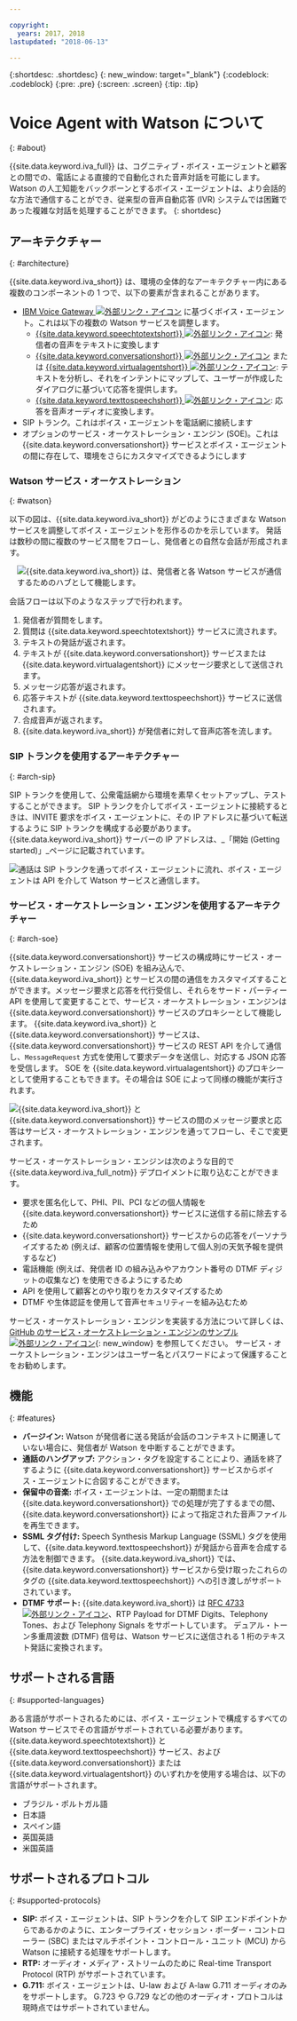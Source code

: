 ```yaml
---

copyright:
  years: 2017, 2018
lastupdated: "2018-06-13"

---
```


{:shortdesc: .shortdesc}
{: new_window: target="_blank"}
{:codeblock: .codeblock}
{:pre: .pre}
{:screen: .screen}
{:tip: .tip}

# Voice Agent with Watson について
{: #about}

{{site.data.keyword.iva_full}} は、コグニティブ・ボイス・エージェントと顧客との間での、電話による直接的で自動化された音声対話を可能にします。 Watson の人工知能をバックボーンとするボイス・エージェントは、より会話的な方法で通信することができ、従来型の音声自動応答 (IVR) システムでは困難であった複雑な対話を処理することができます。
{: shortdesc}

## アーキテクチャー
{: #architecture}

{{site.data.keyword.iva_short}} は、環境の全体的なアーキテクチャー内にある複数のコンポーネントの 1 つで、以下の要素が含まれることがあります。

* [IBM Voice Gateway ![外部リンク・アイコン](../../icons/launch-glyph.svg "外部リンク・アイコン")](https://www.ibm.com/support/knowledgecenter/SS4U29/) に基づくボイス・エージェント。これは以下の複数の Watson サービスを調整します。
  * [{{site.data.keyword.speechtotextshort}} ![外部リンク・アイコン](../../icons/launch-glyph.svg "外部リンク・アイコン")](https://console.bluemix.net/docs/services/speech-to-text/index.html): 発信者の音声をテキストに変換します
  * [{{site.data.keyword.conversationshort}} ![外部リンク・アイコン](../../icons/launch-glyph.svg "外部リンク・アイコン")](https://console.bluemix.net/docs/services/conversation/index.html) または [{{site.data.keyword.virtualagentshort}} ![外部リンク・アイコン](../../icons/launch-glyph.svg "外部リンク・アイコン")](https://console.bluemix.net/docs/services/virtual-agent/getting-started.html#getting-started): テキストを分析し、それをインテントにマップして、ユーザーが作成したダイアログに基づいて応答を提供します。
  * [{{site.data.keyword.texttospeechshort}} ![外部リンク・アイコン](../../icons/launch-glyph.svg "外部リンク・アイコン")](https://console.bluemix.net/docs/services/text-to-speech/index.html): 応答を音声オーディオに変換します。
* SIP トランク。これはボイス・エージェントを電話網に接続します
* オプションのサービス・オーケストレーション・エンジン (SOE)。これは {{site.data.keyword.conversationshort}} サービスとボイス・エージェントの間に存在して、環境をさらにカスタマイズできるようにします

### Watson サービス・オーケストレーション
{: #watson}

以下の図は、{{site.data.keyword.iva_short}} がどのようにさまざまな Watson サービスを調整してボイス・エージェントを形作るのかを示しています。 発話は数秒の間に複数のサービス間をフローし、発信者との自然な会話が形成されます。

<div style="float: right; padding-left: 1em; padding-bottom: 1em">
<img src="images/conversation-flow.png" alt="{{site.data.keyword.iva_short}} は、発信者と各 Watson サービスが通信するためのハブとして機能します。"/></div>

会話フローは以下のようなステップで行われます。

1. 発信者が質問をします。
1. 質問は {{site.data.keyword.speechtotextshort}} サービスに流されます。
1. テキストの発話が返されます。
1. テキストが {{site.data.keyword.conversationshort}} サービスまたは {{site.data.keyword.virtualagentshort}} にメッセージ要求として送信されます。
1. メッセージ応答が返されます。
1. 応答テキストが {{site.data.keyword.texttospeechshort}} サービスに送信されます。
1. 合成音声が返されます。
1. {{site.data.keyword.iva_short}} が発信者に対して音声応答を流します。

### SIP トランクを使用するアーキテクチャー
{: #arch-sip}

SIP トランクを使用して、公衆電話網から環境を素早くセットアップし、テストすることができます。 SIP トランクを介してボイス・エージェントに接続するときは、INVITE 要求をボイス・エージェントに、その IP アドレスに基づいて転送するように SIP トランクを構成する必要があります。 {{site.data.keyword.iva_short}} サーバーの IP アドレスは、_「開始 (Getting started)」_ページに記載されています。

![通話は SIP トランクを通ってボイス・エージェントに流れ、ボイス・エージェントは API を介して Watson サービスと通信します。](images/arch-sip.png)

### サービス・オーケストレーション・エンジンを使用するアーキテクチャー
{: #arch-soe}

{{site.data.keyword.conversationshort}} サービスの構成時にサービス・オーケストレーション・エンジン (SOE) を組み込んで、{{site.data.keyword.iva_short}} とサービスの間の通信をカスタマイズすることができます。メッセージ要求と応答を代行受信し、それらをサード・パーティー API を使用して変更することで、サービス・オーケストレーション・エンジンは {{site.data.keyword.conversationshort}} サービスのプロキシーとして機能します。 {{site.data.keyword.iva_short}} と {{site.data.keyword.conversationshort}} サービスは、{{site.data.keyword.conversationshort}} サービスの REST API を介して通信し、`MessageRequest` 方式を使用して要求データを送信し、対応する JSON 応答を受信します。 SOE を {{site.data.keyword.virtualagentshort}} のプロキシーとして使用することもできます。その場合は SOE によって同様の機能が実行されます。

![{{site.data.keyword.iva_short}} と {{site.data.keyword.conversationshort}} サービスの間のメッセージ要求と応答はサービス・オーケストレーション・エンジンを通ってフローし、そこで変更されます。](images/arch-soe.png)

サービス・オーケストレーション・エンジンは次のような目的で {{site.data.keyword.iva_full_notm}} デプロイメントに取り込むことができます。

* 要求を匿名化して、PHI、PII、PCI などの個人情報を {{site.data.keyword.conversationshort}} サービスに送信する前に除去するため
* {{site.data.keyword.conversationshort}} サービスからの応答をパーソナライズするため (例えば、顧客の位置情報を使用して個人別の天気予報を提供するなど)
* 電話機能 (例えば、発信者 ID の組み込みやアカウント番号の DTMF ディジットの収集など) を使用できるようにするため
* API を使用して顧客とのやり取りをカスタマイズするため
* DTMF や生体認証を使用して音声セキュリティーを組み込むため

サービス・オーケストレーション・エンジンを実装する方法について詳しくは、[GitHub のサービス・オーケストレーション・エンジンのサンプル ![外部リンク・アイコン](../../icons/launch-glyph.svg "外部リンク・アイコン")](https://github.com/WASdev/sample.voice.gateway/tree/master/soe){: new_window} を参照してください。 サービス・オーケストレーション・エンジンはユーザー名とパスワードによって保護することをお勧めします。

## 機能
{: #features}

* **バージイン:** Watson が発信者に送る発話が会話のコンテキストに関連していない場合に、発信者が Watson を中断することができます。
* **通話のハングアップ:** アクション・タグを設定することにより、通話を終了するように {{site.data.keyword.conversationshort}} サービスからボイス・エージェントに合図することができます。
* **保留中の音楽:** ボイス・エージェントは、一定の期間または {{site.data.keyword.conversationshort}} での処理が完了するまでの間、{{site.data.keyword.conversationshort}} によって指定された音声ファイルを再生できます。
* **SSML タグ付け:** Speech Synthesis Markup Language (SSML) タグを使用して、{{site.data.keyword.texttospeechshort}} が発話から音声を合成する方法を制御できます。 {{site.data.keyword.iva_short}} では、{{site.data.keyword.conversationshort}} サービスから受け取ったこれらのタグの {{site.data.keyword.texttospeechshort}} への引き渡しがサポートされています。
* **DTMF サポート:** {{site.data.keyword.iva_short}} は [RFC 4733 ![外部リンク・アイコン](../../icons/launch-glyph.svg "外部リンク・アイコン")](https://tools.ietf.org/html/rfc4733)、RTP Payload for DTMF Digits、Telephony Tones、および Telephony Signals をサポートしています。 デュアル・トーン多重周波数 (DTMF) 信号は、Watson サービスに送信される 1 桁のテキスト発話に変換されます。

## サポートされる言語
{: #supported-languages}

ある言語がサポートされるためには、ボイス・エージェントで構成するすべての Watson サービスでその言語がサポートされている必要があります。 {{site.data.keyword.speechtotextshort}} と {{site.data.keyword.texttospeechshort}} サービス、および {{site.data.keyword.conversationshort}} または {{site.data.keyword.virtualagentshort}} のいずれかを使用する場合は、以下の言語がサポートされます。

* ブラジル・ポルトガル語
* 日本語
* スペイン語
* 英国英語
* 米国英語

## サポートされるプロトコル
{: #supported-protocols}

* **SIP:** ボイス・エージェントは、SIP トランクを介して SIP エンドポイントからであるかのように、エンタープライズ・セッション・ボーダー・コントローラー (SBC) またはマルチポイント・コントロール・ユニット (MCU) から Watson に接続する処理をサポートします。
* **RTP:** オーディオ・メディア・ストリームのために Real-time Transport Protocol (RTP) がサポートされています。
* **G.711:** ボイス・エージェントは、U-law および A-law G.711 オーディオのみをサポートします。 G.723 や G.729 などの他のオーディオ・プロトコルは現時点ではサポートされていません。
